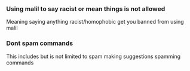### Using malil to say racist or mean things is not allowed

Meaning saying anything racist/homophobic get you banned from using malil

### Dont spam commands

This includes but is not limited to spam making suggestions spamming commands

